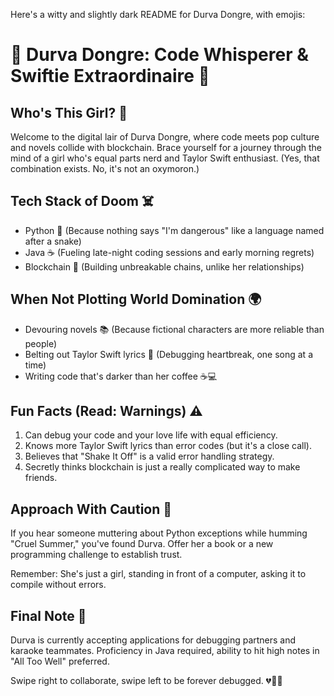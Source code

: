 Here's a witty and slightly dark README for Durva Dongre, with emojis:

# 🐍 Durva Dongre: Code Whisperer & Swiftie Extraordinaire 🎸

## Who's This Girl? 🤔

Welcome to the digital lair of Durva Dongre, where code meets pop culture and novels collide with blockchain. Brace yourself for a journey through the mind of a girl who's equal parts nerd and Taylor Swift enthusiast. (Yes, that combination exists. No, it's not an oxymoron.)

## Tech Stack of Doom ☠️

- Python 🐍 (Because nothing says "I'm dangerous" like a language named after a snake)
- Java ☕ (Fueling late-night coding sessions and early morning regrets)
- Blockchain 🔗 (Building unbreakable chains, unlike her relationships)

## When Not Plotting World Domination 🌍

- Devouring novels 📚 (Because fictional characters are more reliable than people)
- Belting out Taylor Swift lyrics 🎤 (Debugging heartbreak, one song at a time)
- Writing code that's darker than her coffee ☕💻

## Fun Facts (Read: Warnings) ⚠️

1. Can debug your code and your love life with equal efficiency.
2. Knows more Taylor Swift lyrics than error codes (but it's a close call).
3. Believes that "Shake It Off" is a valid error handling strategy.
4. Secretly thinks blockchain is just a really complicated way to make friends.

## Approach With Caution 🚧

If you hear someone muttering about Python exceptions while humming "Cruel Summer," you've found Durva. Offer her a book or a new programming challenge to establish trust. 

Remember: She's just a girl, standing in front of a computer, asking it to compile without errors.

## Final Note 📝

Durva is currently accepting applications for debugging partners and karaoke teammates. Proficiency in Java required, ability to hit high notes in "All Too Well" preferred.

Swipe right to collaborate, swipe left to be forever debugged. 💔👩‍💻
